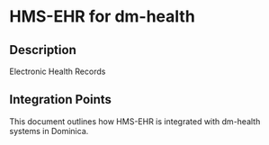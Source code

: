# HMS-EHR for dm-health

## Description

Electronic Health Records

## Integration Points

This document outlines how HMS-EHR is integrated with dm-health systems in Dominica.
